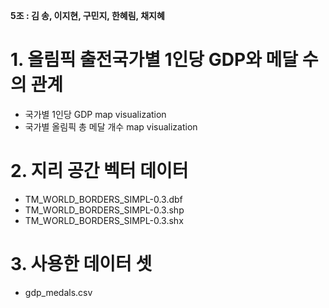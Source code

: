 __5조 : 김 송, 이지현, 구민지, 한혜림, 채지혜__


# 1. 올림픽 출전국가별 1인당 GDP와 메달 수의 관계
  - 국가별 1인당 GDP map visualization
  - 국가별 올림픽 총 메달 개수 map visualization

# 2. 지리 공간 벡터 데이터
  - TM_WORLD_BORDERS_SIMPL-0.3.dbf
  - TM_WORLD_BORDERS_SIMPL-0.3.shp
  - TM_WORLD_BORDERS_SIMPL-0.3.shx

# 3. 사용한 데이터 셋
  - gdp_medals.csv

